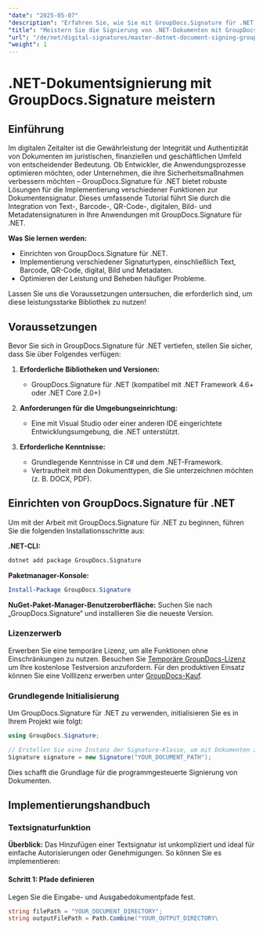 ```yaml
---
"date": "2025-05-07"
"description": "Erfahren Sie, wie Sie mit GroupDocs.Signature für .NET verschiedene digitale Signaturen integrieren. Verbessern Sie die Dokumentensicherheit und optimieren Sie Prozesse effizient."
"title": "Meistern Sie die Signierung von .NET-Dokumenten mit GroupDocs.Signature für sichere digitale Signaturen"
"url": "/de/net/digital-signatures/master-dotnet-document-signing-groupdocs-signature/"
"weight": 1
---
```


# .NET-Dokumentsignierung mit GroupDocs.Signature meistern

## Einführung

Im digitalen Zeitalter ist die Gewährleistung der Integrität und Authentizität von Dokumenten im juristischen, finanziellen und geschäftlichen Umfeld von entscheidender Bedeutung. Ob Entwickler, die Anwendungsprozesse optimieren möchten, oder Unternehmen, die ihre Sicherheitsmaßnahmen verbessern möchten – GroupDocs.Signature für .NET bietet robuste Lösungen für die Implementierung verschiedener Funktionen zur Dokumentensignatur. Dieses umfassende Tutorial führt Sie durch die Integration von Text-, Barcode-, QR-Code-, digitalen, Bild- und Metadatensignaturen in Ihre Anwendungen mit GroupDocs.Signature für .NET.

**Was Sie lernen werden:**
- Einrichten von GroupDocs.Signature für .NET.
- Implementierung verschiedener Signaturtypen, einschließlich Text, Barcode, QR-Code, digital, Bild und Metadaten.
- Optimieren der Leistung und Beheben häufiger Probleme.

Lassen Sie uns die Voraussetzungen untersuchen, die erforderlich sind, um diese leistungsstarke Bibliothek zu nutzen!

## Voraussetzungen

Bevor Sie sich in GroupDocs.Signature für .NET vertiefen, stellen Sie sicher, dass Sie über Folgendes verfügen:

1. **Erforderliche Bibliotheken und Versionen:**
   - GroupDocs.Signature für .NET (kompatibel mit .NET Framework 4.6+ oder .NET Core 2.0+)

2. **Anforderungen für die Umgebungseinrichtung:**
   - Eine mit Visual Studio oder einer anderen IDE eingerichtete Entwicklungsumgebung, die .NET unterstützt.

3. **Erforderliche Kenntnisse:**
   - Grundlegende Kenntnisse in C# und dem .NET-Framework.
   - Vertrautheit mit den Dokumenttypen, die Sie unterzeichnen möchten (z. B. DOCX, PDF).

## Einrichten von GroupDocs.Signature für .NET

Um mit der Arbeit mit GroupDocs.Signature für .NET zu beginnen, führen Sie die folgenden Installationsschritte aus:

**.NET-CLI:**
```bash
dotnet add package GroupDocs.Signature
```

**Paketmanager-Konsole:**
```powershell
Install-Package GroupDocs.Signature
```

**NuGet-Paket-Manager-Benutzeroberfläche:**
Suchen Sie nach „GroupDocs.Signature“ und installieren Sie die neueste Version.

### Lizenzerwerb

Erwerben Sie eine temporäre Lizenz, um alle Funktionen ohne Einschränkungen zu nutzen. Besuchen Sie [Temporäre GroupDocs-Lizenz](https://purchase.groupdocs.com/temporary-license/) um Ihre kostenlose Testversion anzufordern. Für den produktiven Einsatz können Sie eine Volllizenz erwerben unter [GroupDocs-Kauf](https://purchase.groupdocs.com/buy).

### Grundlegende Initialisierung

Um GroupDocs.Signature für .NET zu verwenden, initialisieren Sie es in Ihrem Projekt wie folgt:

```csharp
using GroupDocs.Signature;

// Erstellen Sie eine Instanz der Signature-Klasse, um mit Dokumenten zu arbeiten
Signature signature = new Signature("YOUR_DOCUMENT_PATH");
```

Dies schafft die Grundlage für die programmgesteuerte Signierung von Dokumenten.

## Implementierungshandbuch

### Textsignaturfunktion

**Überblick:**
Das Hinzufügen einer Textsignatur ist unkompliziert und ideal für einfache Autorisierungen oder Genehmigungen. So können Sie es implementieren:

#### Schritt 1: Pfade definieren
Legen Sie die Eingabe- und Ausgabedokumentpfade fest.

```csharp
string filePath = "YOUR_DOCUMENT_DIRECTORY";
string outputFilePath = Path.Combine("YOUR_OUTPUT_DIRECTORY\